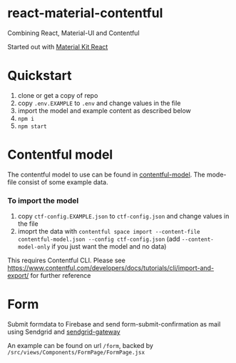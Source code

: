 # react-material-contentful

Combining React, Material-UI and Contentful

Started out with [Material Kit React](https://github.com/creativetimofficial/material-kit-react)

# Quickstart

1. clone or get a copy of repo
2. copy `.env.EXAMPLE` to `.env` and change values in the file
3. import the model and example content as described below
4. `npm i`
5. `npm start`

# Contentful model

The contentful model to use can be found in [contentful-model](/contentful-model). The mode-file consist of some example data.

### To import the model

1. copy `ctf-config.EXAMPLE.json` to `ctf-config.json` and change values in the file
2. imoprt the data with `contentful space import --content-file contentful-model.json --config ctf-config.json` (add `--content-model-only` if you just want the model and no data)

This requires Contentful CLI. Please see https://www.contentful.com/developers/docs/tutorials/cli/import-and-export/ for further reference

# Form

Submit formdata to Firebase and send form-submit-confirmation as mail using Sendgrid and [sendgrid-gateway](https://github.com/jwallinder/sendgrid-gateway)

An example can be found on url `/form`, backed by `/src/views/Components/FormPage/FormPage.jsx`
